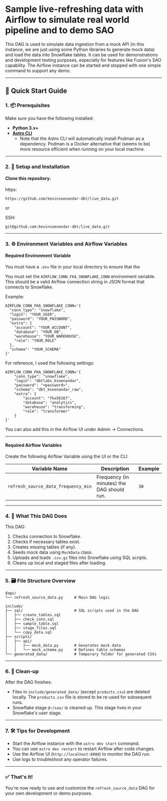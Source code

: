 # Sample live-refreshing data with Airflow to simulate real world pipeline and to demo SAO

This DAG is used to simulate data ingestion from a mock API (in this instance, we are just using some Python libraries to generate mock data) and load the data into Snowflake tables. It can be used for demonstrations and development testing purposes, especially for features like Fusion's SAO capability. The Airflow instance can be started and stopped with one simple command to support any demo.

---

## 🚀 Quick Start Guide

### 1. 📦 Prerequisites

Make sure you have the following installed:

- **Python 3.x+**
- [**Astro CLI**](https://www.astronomer.io/docs/astro/cli/overview/)
    - Note that the Astro CLI will automatically install Podman as a dependency. Podman is a Docker alternative that (seems to be) more resource efficient when running on your local machine.

---

### 2. 🔧 Setup and Installation

#### Clone this repository:
https:
```
https://github.com/kevinsoenandar-dbt/live_data.git
```

or 

SSH:
```
git@github.com:kevinsoenandar-dbt/live_data.git
```

---

### 3. ⚙️ Environment Variables and Airflow Variables

#### Required Environment Variable

You must have a `.env` file in your local directory to ensure that the 

You must set the `AIRFLOW_CONN_FKA_SNOWFLAKE_CONN` environment variable. This should be a valid Airflow connection string in JSON format that connects to Snowflake.

Example:
```
AIRFLOW_CONN_FKA_SNOWFLAKE_CONN='{
  "conn_type": "snowflake",
  "login": "YOUR_USER",
  "password": "YOUR_PASSWORD",
  "extra": {
    "account": "YOUR_ACCOUNT",
    "database": "YOUR_DB",
    "warehouse": "YOUR_WAREHOUSE",
    "role": "YOUR_ROLE"
  },
  "schema": "YOUR_SCHEMA"
}'
```

For reference, I used the following settings:

```
AIRFLOW_CONN_FKA_SNOWFLAKE_CONN='{
    "conn_type": "snowflake",
    "login": "dbtlabs_ksoenandar",
    "password": "<password>",
    "schema": "dbt_ksoenandar_raw",
    "extra": {
        "account": "fka50167",
        "database": "analytics",
        "warehouse": "transforming",
        "role": "transformer"
    }
}'
```

You can also add this in the Airflow UI under Admin → Connections.

---

#### Required Airflow Variables

Create the following Airflow Variable using the UI or the CLI:

| Variable Name                   | Description                                  | Example |
|-------------------------------|----------------------------------------------|---------|
| `refresh_source_data_frequency_min` | Frequency (in minutes) the DAG should run. | `30`    |

---

### 4. 🧪 What This DAG Does

This DAG:
1. Checks connection to Snowflake.
2. Checks if necessary tables exist.
3. Creates missing tables (if any).
4. Seeds mock data using `MockData` class.
5. Uploads and loads `.csv.gz` files into Snowflake using SQL scripts.
6. Cleans up local and staged files after loading.

---

### 5. 🗃️ File Structure Overview

```text
dags/
└── refresh_source_data.py     # Main DAG logic

include/
├── sql/                       # SQL scripts used in the DAG
│   ├── create_tables.sql
│   ├── check_conn.sql
│   ├── sample_table.sql
│   ├── stage_files.sql
│   └── copy_data.sql
├── scripts/
│   ├── api/
│   │   ├── mock_data.py       # Generates mock data
│   │   └── mock_schema.py     # Defines table schemas
└── generated_data/            # Temporary folder for generated CSVs
```

---

### 6. 🧹 Clean-up

After the DAG finishes:
- Files in `include/generated_data/` (except `products.csv`) are deleted locally. The `products.csv` file is stored to be re-used for subsequent runs.
- Snowflake stage `@~/sao/` is cleaned up. This stage lives in your Snowflake's user stage. 

---

### 7. 🛠️ Tips for Development

- Start the Airflow instance with the `astro dev start` command.
- You can use `astro dev restart` to restart Airflow after code changes.
- Use the Airflow UI (`http://localhost:8080`) to monitor the DAG run.
- Use logs to troubleshoot any operator failures.

---

### ✅ That's it!

You're now ready to use and customize the `refresh_source_data` DAG for your own development or demo purposes.